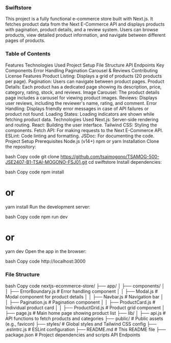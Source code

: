 
### Swiftstore
This project is a fully functional e-commerce store built with Next.js. It fetches product data from the Next E-Commerce API and displays products with pagination, product details, and a review system. Users can browse products, view detailed product information, and navigate between different pages of products.

### Table of Contents
Features
Technologies Used
Project Setup
File Structure
API Endpoints
Key Components
Error Handling
Pagination
Carousel & Reviews
Contributing
License
Features
Product Listing: Displays a grid of products (20 products per page).
Pagination: Users can navigate between product pages.
Product Details: Each product has a dedicated page showing its description, price, category, rating, stock, and reviews.
Image Carousel: The product details page includes a carousel for viewing product images.
Reviews: Displays user reviews, including the reviewer's name, rating, and comment.
Error Handling: Displays friendly error messages in case of API failures or product not found.
Loading States: Loading indicators are shown while fetching product data.
Technologies Used
Next.js: Server-side rendering and routing.
React: Building the user interface.
Tailwind CSS: Styling the components.
Fetch API: For making requests to the Next E-Commerce API.
ESLint: Code linting and formatting.
JSDoc: For documenting the code.
Project Setup
Prerequisites
Node.js (v14+)
npm or yarn
Installation
Clone the repository:

bash
Copy code
git clone https://github.com/tsaimogono/TSAMOG-500-JSE2407-B1-TSAI-MOGONO-FSJ01.git
cd swiftstore
Install dependencies:

bash
Copy code
npm install
# or
yarn install
Run the development server:

bash
Copy code
npm run dev
# or
yarn dev
Open the app in the browser:

bash
Copy code
http://localhost:3000

###  File Structure
bash
Copy code
nextjs-ecommerce-store/
├── app/
│   ├── components/
│   │   ├── ErrorBoundary.js        # Error handling component
│   │   ├── Modal.js                # Modal component for product details
│   │   ├── Navbar.js               # Navigation bar
│   │   ├── Pagination.js           # Pagination component
│   │   ├── ProductCard.js          # Individual product card
│   │   ├── ProductGrid.js          # Product grid component
│   ├── page.js                     # Main home page showing product list
├── lib/
│   ├── api.js                      # API functions to fetch products and categories
├── public/                         # Public assets (e.g., favicon)
├── styles/                         # Global styles and Tailwind CSS config
├── .eslintrc.js                    # ESLint configuration
├── README.md                       # This README file
├── package.json                    # Project dependencies and scripts
API Endpoints